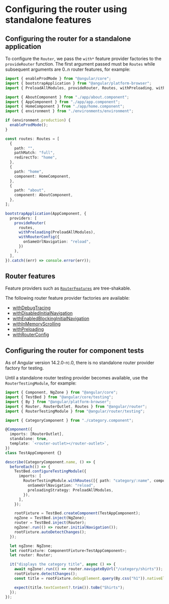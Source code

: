 # Configuring the router using standalone features

## Configuring the router for a standalone application

To configure the `Router`, we pass the `with*` feature provider factories to the `provideRouter` function. The first argument passed must be `Routes` while subsequent arguments are 0..n router features, for example:

```typescript {3,34-37} title="main.ts"
import { enableProdMode } from "@angular/core";
import { bootstrapApplication } from "@angular/platform-browser";
import { PreloadAllModules, provideRouter, Routes, withPreloading, withRouterConfig } from "@angular/router";

import { AboutComponent } from "./app/about.component";
import { AppComponent } from "./app/app.component";
import { HomeComponent } from "./app/home.component";
import { environment } from "./environments/environment";

if (environment.production) {
  enableProdMode();
}

const routes: Routes = [
  {
    path: "",
    pathMatch: "full",
    redirectTo: "home",
  },
  {
    path: "home",
    component: HomeComponent,
  },
  {
    path: "about",
    component: AboutComponent,
  },
];

bootstrapApplication(AppComponent, {
  providers: [
    provideRouter(
      routes,
      withPreloading(PreloadAllModules),
      withRouterConfig({
        onSameUrlNavigation: "reload",
      })
    ),
  ],
}).catch((err) => console.error(err));
```

## Router features

Feature providers such as [`RouterFeatures`](https://next.angular.io/api/router/RouterFeatures) are tree-shakable.

The following router feature provider factories are available:

- [withDebugTracing](https://next.angular.io/api/router/withPreloading)
- [withDisabledInitialNavigation](https://next.angular.io/api/router/withDisabledInitialNavigation)
- [withEnabledBlockingInitialNavigation](https://next.angular.io/api/router/withEnabledBlockingInitialNavigation)
- [withInMemoryScrolling](https://next.angular.io/api/router/withInMemoryScrolling)
- [withPreloading](https://next.angular.io/api/router/withPreloading)
- [withRouterConfig](https://next.angular.io/api/router/withRouterConfig)

## Configuring the router for component tests

As of Angular version 14.2.0-rc.0, there is no standalone router provider factory for testing.

Until a standalone router testing provider becomes available, use the `RouterTestingModule`, for example:

```typescript {5,20-23} title="category.component.spec.ts"
import { Component, NgZone } from "@angular/core";
import { TestBed } from "@angular/core/testing";
import { By } from "@angular/platform-browser";
import { Router, RouterOutlet, Routes } from "@angular/router";
import { RouterTestingModule } from "@angular/router/testing";

import { CategoryComponent } from "./category.component";

@Component({
  imports: [RouterOutlet],
  standalone: true,
  template: `<router-outlet></router-outlet>`,
})
class TestAppComponent {}

describe(CategoryComponent.name, () => {
  beforeEach(() => {
    TestBed.configureTestingModule({
      imports: [
        RouterTestingModule.withRoutes([{ path: "category/:name", component: CategoryComponent }], {
          onSameUrlNavigation: "reload",
          preloadingStrategy: PreloadAllModules,
        }),
      ],
    });

    rootFixture = TestBed.createComponent(TestAppComponent);
    ngZone = TestBed.inject(NgZone);
    router = TestBed.inject(Router);
    ngZone!.run(() => router.initialNavigation());
    rootFixture.autoDetectChanges();
  });

  let ngZone: NgZone;
  let rootFixture: ComponentFixture<TestAppComponent>;
  let router: Router;

  it("displays the category title", async () => {
    await ngZone!.run(() => router.navigateByUrl("/category/shirts"));
    rootFixture.detectChanges();
    const title = rootFixture.debugElement.query(By.css("h1")).nativeElement as HTMLElement;

    expect(title.textContent?.trim()).toBe("Shirts");
  });
});
```
